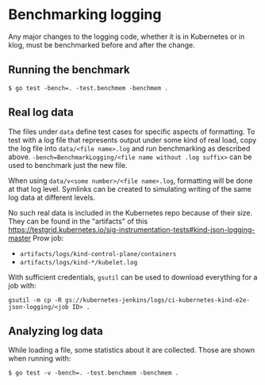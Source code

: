 # Benchmarking logging

Any major changes to the logging code, whether it is in Kubernetes or in klog,
must be benchmarked before and after the change.

## Running the benchmark

```
$ go test -bench=. -test.benchmem -benchmem .
```

## Real log data

The files under `data` define test cases for specific aspects of formatting. To
test with a log file that represents output under some kind of real load, copy
the log file into `data/<file name>.log` and run benchmarking as described
above.  `-bench=BenchmarkLogging/<file name without .log suffix>` can be used
to benchmark just the new file.

When using `data/v<some number>/<file name>.log`, formatting will be done at
that log level. Symlinks can be created to simulating writing of the same log
data at different levels.

No such real data is included in the Kubernetes repo because of their size.
They can be found in the "artifacts" of this
https://testgrid.kubernetes.io/sig-instrumentation-tests#kind-json-logging-master
Prow job:
- `artifacts/logs/kind-control-plane/containers`
- `artifacts/logs/kind-*/kubelet.log`

With sufficient credentials, `gsutil` can be used to download everything for a job with:
```
gsutil -m cp -R gs://kubernetes-jenkins/logs/ci-kubernetes-kind-e2e-json-logging/<job ID> .
```

## Analyzing log data

While loading a file, some statistics about it are collected. Those are shown
when running with:

```
$ go test -v -bench=. -test.benchmem -benchmem .
```

